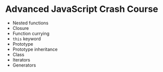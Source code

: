 # Advanced JavaScript Crash Course 
- Nested functions
- Closure
- Function currying
- ``this`` keyword
- Prototype
- Prototype inheritance
- Class
- Iterators
- Generators